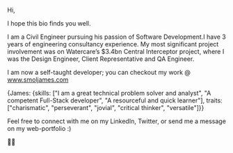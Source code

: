 Hi,

I hope this bio finds you well.

I am a Civil Engineer pursuing his passion of Software Development.I have 3 years of engineering consultancy experience. My most significant project involvement
was on Watercare’s $3.4bn Central Interceptor project, where I was the Design Engineer, Client Representative and QA Engineer. 

I am now a self-taught developer; you can checkout my work @ www.smoljames.com

{James: {skills: ["I am a great technical problem solver and analyst", "A competent Full-Stack developer", "A resourceful and quick learner"], 
traits: ["charismatic", "perseverant", "jovial", "critical thinker", "versatile"]}}

Feel free to connect with me on my LinkedIn, Twitter, or send me a message on my web-portfolio :)

🦕🦖
